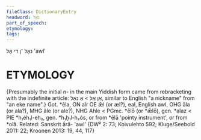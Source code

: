 ```yaml
---
fileClass: DictionaryEntry
headword: נאָל
part_of_speech: 
etymology: 
tags: 
---
```

נאָל
־ן
די
אָל
'awl'

ETYMOLOGY
===========
{Presumably the initial n- in the main Yiddish form came from rebracketing with the indefinite article: אַן אָל > אַ נאָל, similar to English "a nickname" from "an eke name".}
Got. *ēla, ON alr OE ǣl (or æl?), eal, English awl, OHG āla (or ala?), MHG âle (or ale?), NHG Ahle < PGmc. *ēlō (or *ǣlō), gen. *alaz < PIE *h₁éh₁l-eh₂, gen. *h₁h̥₁l-h₂ós, or from *ēlā 'pointy instrument', or from *olā.
Related: Sanskrit ā́rā- 'awl'
{DW² 2: 73; Koivulehto 592; Kluge/Seebold 2011: 22; Kroonen 2013: 19, 44, 117}
